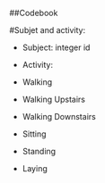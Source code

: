 

##Codebook

#Subjet and activity:

* Subject: integer id

* Activity:

+ Walking

+ Walking Upstairs

+ Walking Downstairs

+ Sitting

+ Standing

+ Laying

